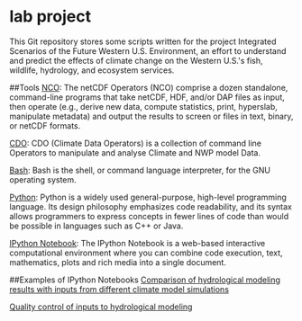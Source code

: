 lab project
===
This Git repository stores some scripts written for the project Integrated Scenarios of the Future Western U.S. Environment, 
an effort to understand and predict the effects of climate change on the Western U.S.'s fish, wildlife, hydrology, and ecosystem 
services.

##Tools
[NCO][1]: The netCDF Operators (NCO) comprise a dozen standalone, command-line programs that take netCDF, HDF, and/or DAP files as 
input, then operate (e.g., derive new data, compute statistics, print, hyperslab, manipulate metadata) and output the results 
to screen or files in text, binary, or netCDF formats.

[CDO][2]: CDO (Climate Data Operators) is a collection of command line Operators to manipulate and analyse Climate and NWP model 
Data.

[Bash][3]: Bash is the shell, or command language interpreter, for the GNU operating system. 

[Python][4]: Python is a widely used general-purpose, high-level programming language. Its design philosophy emphasizes 
code readability, and its syntax allows programmers to express concepts in fewer lines of code than would be possible in languages
such as C++ or Java.

[IPython Notebook][5]: The IPython Notebook is a web-based interactive computational environment where you can combine code execution, 
text, mathematics, plots and rich media into a single document.

##Examples of IPython Notebooks
[Comparison of hydrological modeling results with inputs from different climate model simulations][6]

[Quality control of inputs to hydrological modeling][7]

[1]:http://nco.sourceforge.net
[2]:https://code.zmaw.de/projects/cdo
[3]:http://www.gnu.org/software/bash/
[4]:https://www.python.org
[5]:http://ipython.org/notebook.html
[6]:http://nbviewer.ipython.org/github/jiaweih/labProject/blob/master/notebooks/timeseries_meeting_two_models.ipynb
[7]:http://nbviewer.ipython.org/github/jiaweih/labProject/blob/master/notebooks/qualityControl/Livneh%2014.ipynb
